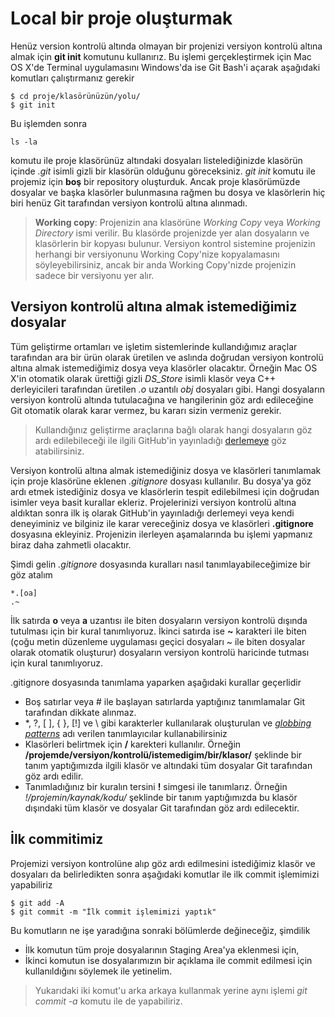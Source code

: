 # Local bir proje oluşturmak
Henüz version kontrolü altında olmayan bir projenizi versiyon kontrolü altına almak için **git init** komutunu kullanırız. Bu işlemi gerçekleştirmek için Mac OS X'de Terminal uygulamasını Windows'da ise Git Bash'i açarak aşağıdaki komutları çalıştırmanız gerekir

    $ cd proje/klasörünüzün/yolu/
    $ git init

Bu işlemden sonra

    ls -la

komutu ile proje klasörünüz altındaki dosyaları listelediğinizde klasörün içinde *.git* isimli gizli bir klasörün olduğunu göreceksiniz. *git init* komutu ile projemiz için **boş** bir repository oluşturduk. Ancak proje klasörümüzde dosyalar ve başka klasörler bulunmasına rağmen bu dosya ve klasörlerin hiç biri henüz Git tarafından versiyon kontrolü altına alınmadı.
> **Working copy**: Projenizin ana klasörüne *Working Copy* veya *Working Directory* ismi verilir. Bu klasörde projenizde yer alan dosyaların ve klasörlerin bir kopyası bulunur. Versiyon kontrol sistemine projenizin herhangi bir versiyonunu Working Copy'nize kopyalamasını söyleyebilirsiniz, ancak bir anda Working Copy'nizde projenizin sadece bir versiyonu yer alır.

## Versiyon kontrolü altına almak istemediğimiz dosyalar

Tüm geliştirme ortamları ve işletim sistemlerinde kullandığımız araçlar tarafından ara bir ürün olarak üretilen ve aslında doğrudan versiyon kontrolü altına almak istemediğimiz dosya veya klasörler olacaktır. Örneğin Mac OS X'in otomatik olarak ürettiği gizli *DS_Store* isimli klasör veya C++ derleyicileri tarafından üretilen *.o* uzantılı *obj* dosyaları gibi. Hangi dosyaların versiyon kontrolü altında tutulacağına ve hangilerinin göz ardı edileceğine Git otomatik olarak karar vermez, bu kararı sizin vermeniz gerekir.

> Kullandığınız geliştirme araçlarına bağlı olarak hangi dosyaların göz ardı edilebileceği ile ilgili GitHub'in yayınladığı [derlemeye](https://github.com/github/gitignore) göz atabilirsiniz.

Versiyon kontrolü altına almak istemediğiniz dosya ve klasörleri tanımlamak için proje klasörüne eklenen *.gitignore* dosyası kullanılır. Bu dosya'ya göz ardı etmek istediğiniz dosya ve klasörlerin tespit edilebilmesi için doğrudan isimler veya basit kurallar ekleriz. Projelerinizi versiyon kontrolü altına aldıktan sonra ilk iş olarak GitHub'in yayınladığı derlemeyi veya kendi deneyiminiz ve bilginiz ile karar vereceğiniz dosya ve klasörleri **.gitignore** dosyasına ekleyiniz. Projenizin ilerleyen aşamalarında bu işlemi yapmanız biraz daha zahmetli olacaktır.

Şimdi gelin *.gitignore* dosyasında kuralları nasıl tanımlayabileceğimize bir göz atalım

    *.[oa]
    .~
İlk satırda **o** veya **a** uzantısı ile biten dosyaların versiyon kontrolü dışında tutulması için bir kural tanımlıyoruz. İkinci satırda ise **~** karakteri ile biten (çoğu metin düzenleme uygulaması geçici dosyaları ~ ile biten dosyalar olarak otomatik oluşturur) dosyaların versiyon kontrolü haricinde tutması için kural tanımlıyoruz.

.gitignore dosyasında tanımlama yaparken aşağıdaki kurallar geçerlidir

* Boş satırlar veya # ile başlayan satırlarda yaptığınız tanımlamalar Git tarafından dikkate alınmaz.
* \*, ?, [ ], { }, [!] ve \ gibi karakterler kullanılarak oluşturulan ve  *[globbing patterns](http://www.tldp.org/LDP/GNU-Linux-Tools-Summary/html/x11655.htm)* adı verilen tanımlayıcılar kullanabilirsiniz
* Klasörleri belirtmek için **/** karekteri kullanılır. Örneğin **/projemde/versiyon/kontrolü/istemedigim/bir/klasor/** şeklinde bir tanım yaptığımızda ilgili klasör ve altındaki tüm dosyalar Git tarafından göz ardı edilir.
* Tanımladığınız bir kuralın tersini **!** simgesi ile tanımlarız. Örneğin *!/projemin/kaynak/kodu/* şeklinde bir tanım yaptığımızda bu klasör dışındaki tüm klasör ve dosyalar Git tarafından göz ardı edilecektir.

## İlk commitimiz
Projemizi versiyon kontrolüne alıp göz ardı edilmesini istediğimiz klasör ve dosyaları da belirledikten sonra aşağıdaki komutlar ile ilk commit işlemimizi yapabiliriz

    $ git add -A
    $ git commit -m "İlk commit işlemimizi yaptık"

Bu komutların ne işe yaradığına sonraki bölümlerde değineceğiz, şimdilik
* İlk komutun tüm proje dosyalarının Staging Area'ya eklenmesi için,
* İkinci komutun ise dosyalarımızın bir açıklama ile commit edilmesi için
kullanıldığını söylemek ile yetinelim.

> Yukarıdaki iki komut'u arka arkaya kullanmak yerine aynı işlemi *git commit -a* komutu ile de yapabiliriz.
